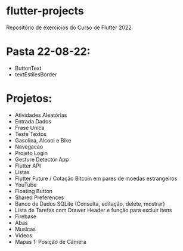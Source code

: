 # flutter-projects
Repositório de exercícios do Curso de Flutter 2022.

# Pasta 22-08-22:
- ButtonText
- textEstilesBorder

# Projetos:
- Atividades Aleatórias
- Entrada Dados
- Frase Unica
- Teste Textos
- Gasolina, Alcool e Bike
- Navegacao
- Projeto Login
- Gesture Detector App
- Flutter API
- Listas
- Flutter Future / Cotação Bitcoin em pares de moedas estrangeiros
- YouTube
- Floating Button
- Shared Preferences
- Banco de Dados SQLite (Consulta, editação, delete, mostrar)
- Lista de Tarefas com Drawer Header e função para excluir itens
- Firebase
- Abas
- Musicas
- Videos
- Mapas 1: Posição de Câmera
